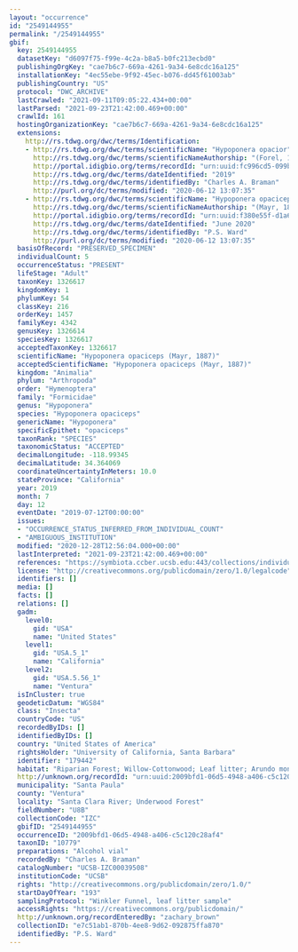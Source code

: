 ```yaml
---
layout: "occurrence"
id: "2549144955"
permalink: "/2549144955"
gbif:
  key: 2549144955
  datasetKey: "d6097f75-f99e-4c2a-b8a5-b0fc213ecbd0"
  publishingOrgKey: "cae7b6c7-669a-4261-9a34-6e8cdc16a125"
  installationKey: "4ec55ebe-9f92-45ec-b076-dd45f61003ab"
  publishingCountry: "US"
  protocol: "DWC_ARCHIVE"
  lastCrawled: "2021-09-11T09:05:22.434+00:00"
  lastParsed: "2021-09-23T21:42:00.469+00:00"
  crawlId: 161
  hostingOrganizationKey: "cae7b6c7-669a-4261-9a34-6e8cdc16a125"
  extensions:
    http://rs.tdwg.org/dwc/terms/Identification:
    - http://rs.tdwg.org/dwc/terms/scientificName: "Hypoponera opacior"
      http://rs.tdwg.org/dwc/terms/scientificNameAuthorship: "(Forel, 1893)"
      http://portal.idigbio.org/terms/recordId: "urn:uuid:fc996cd5-099b-4c4a-a20d-0b3f7bc3e7cb"
      http://rs.tdwg.org/dwc/terms/dateIdentified: "2019"
      http://rs.tdwg.org/dwc/terms/identifiedBy: "Charles A. Braman"
      http://purl.org/dc/terms/modified: "2020-06-12 13:07:35"
    - http://rs.tdwg.org/dwc/terms/scientificName: "Hypoponera opaciceps"
      http://rs.tdwg.org/dwc/terms/scientificNameAuthorship: "(Mayr, 1887)"
      http://portal.idigbio.org/terms/recordId: "urn:uuid:f380e55f-d1a6-419a-ad78-ef63c4d79e80"
      http://rs.tdwg.org/dwc/terms/dateIdentified: "June 2020"
      http://rs.tdwg.org/dwc/terms/identifiedBy: "P.S. Ward"
      http://purl.org/dc/terms/modified: "2020-06-12 13:07:35"
  basisOfRecord: "PRESERVED_SPECIMEN"
  individualCount: 5
  occurrenceStatus: "PRESENT"
  lifeStage: "Adult"
  taxonKey: 1326617
  kingdomKey: 1
  phylumKey: 54
  classKey: 216
  orderKey: 1457
  familyKey: 4342
  genusKey: 1326614
  speciesKey: 1326617
  acceptedTaxonKey: 1326617
  scientificName: "Hypoponera opaciceps (Mayr, 1887)"
  acceptedScientificName: "Hypoponera opaciceps (Mayr, 1887)"
  kingdom: "Animalia"
  phylum: "Arthropoda"
  order: "Hymenoptera"
  family: "Formicidae"
  genus: "Hypoponera"
  species: "Hypoponera opaciceps"
  genericName: "Hypoponera"
  specificEpithet: "opaciceps"
  taxonRank: "SPECIES"
  taxonomicStatus: "ACCEPTED"
  decimalLongitude: -118.99345
  decimalLatitude: 34.364069
  coordinateUncertaintyInMeters: 10.0
  stateProvince: "California"
  year: 2019
  month: 7
  day: 12
  eventDate: "2019-07-12T00:00:00"
  issues:
  - "OCCURRENCE_STATUS_INFERRED_FROM_INDIVIDUAL_COUNT"
  - "AMBIGUOUS_INSTITUTION"
  modified: "2020-12-28T12:56:04.000+00:00"
  lastInterpreted: "2021-09-23T21:42:00.469+00:00"
  references: "https://symbiota.ccber.ucsb.edu:443/collections/individual/index.php?occid=179442"
  license: "http://creativecommons.org/publicdomain/zero/1.0/legalcode"
  identifiers: []
  media: []
  facts: []
  relations: []
  gadm:
    level0:
      gid: "USA"
      name: "United States"
    level1:
      gid: "USA.5_1"
      name: "California"
    level2:
      gid: "USA.5.56_1"
      name: "Ventura"
  isInCluster: true
  geodeticDatum: "WGS84"
  class: "Insecta"
  countryCode: "US"
  recordedByIDs: []
  identifiedByIDs: []
  country: "United States of America"
  rightsHolder: "University of California, Santa Barbara"
  identifier: "179442"
  habitat: "Riparian Forest; Willow-Cottonwood; Leaf litter; Arundo monoculture"
  http://unknown.org/recordId: "urn:uuid:2009bfd1-06d5-4948-a406-c5c120c28af4"
  municipality: "Santa Paula"
  county: "Ventura"
  locality: "Santa Clara River; Underwood Forest"
  fieldNumber: "U8B"
  collectionCode: "IZC"
  gbifID: "2549144955"
  occurrenceID: "2009bfd1-06d5-4948-a406-c5c120c28af4"
  taxonID: "10779"
  preparations: "Alcohol vial"
  recordedBy: "Charles A. Braman"
  catalogNumber: "UCSB-IZC00039508"
  institutionCode: "UCSB"
  rights: "http://creativecommons.org/publicdomain/zero/1.0/"
  startDayOfYear: "193"
  samplingProtocol: "Winkler Funnel, leaf litter sample"
  accessRights: "https://creativecommons.org/publicdomain/"
  http://unknown.org/recordEnteredBy: "zachary_brown"
  collectionID: "e7c51ab1-870b-4ee8-9d62-092875ffa870"
  identifiedBy: "P.S. Ward"
---
```

